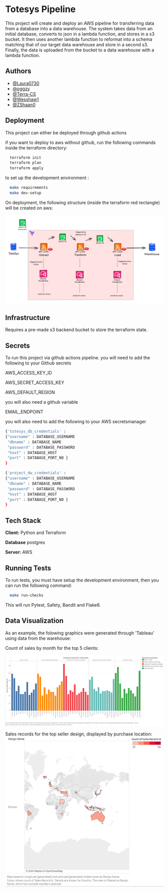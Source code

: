 
# Totesys Pipeline


This project will create and deploy an AWS pipeline for transferring data from a database into a data warehouse. 
The system takes data from an initial database, converts to json in a lambda function, and stores in a s3 bucket. It then uses another lambda function to reformat into a schema matching that of our target data warehouse and store in a second s3. Finally, the data is uploaded from the bucket to a data warehouse with a lambda function.

## Authors

- [@Laura0730](https://github.com/Laura0730)
- [@oggzy](https://github.com/oggzy)
- [@Terra-CS](https://github.com/Terra-CS)
- [@Wesshaw1](https://github.com/Wesshaw1)
- [@ZShaan0](https://github.com/ZShaan0)

## Deployment

This project can either be deployed through github actions

if you want to deploy to aws without github, run the following commands inside the terraform directory:

```bash
  terraform init
  terraform plan
  terraform apply
```

to set up the development environment :

```bash
  make requirements
  make dev-setup
```

On deployment, the following structure (inside the terraform red rectangle) will be created on aws:

![structure](image.png)


## Infrastructure

Requires a pre-made s3 backend bucket to store the terraform state.


## Secrets

To run this project via github actions pipeline. you will need to add the following to your Github secrets

AWS_ACCESS_KEY_ID

AWS_SECRET_ACCESS_KEY

AWS_DEFAULT_REGION

you will also need a github variable

EMAIL_ENDPOINT

you will also need to add the following to your AWS secretsmanager

```bash
{'totesys_db_credentials' : 
{"username" : DATABASE_USERNAME
 "dbname" : DATABASE_NAME
 "password" : DATABASE_PASSWORD
 "host" : DATABASE_HOST
 "port" : DATABASE_PORT_NO }
}
```
```bash
{'project_dw_credentials' : 
{"username" : DATABASE_USERNAME
 "dbname" : DATABASE_NAME
 "password" : DATABASE_PASSWORD
 "host" : DATABASE_HOST
 "port" : DATABASE_PORT_NO }
}
```
    
## Tech Stack 

**Client:** Python and Terraform

**Database** postgres

**Server:** AWS


## Running Tests

To run tests, you must have setup the development environment, then you can run the following 
command:
```bash
  make run-checks
```
This will run Pytest, Safety, Bandit and Flake8.

## Data Visualization

As an example, the folowing graphics were generated through 'Tableau' using data from the warehouse:

Count of sales by month for the top 5 clients:

![top 5 clients](image-2.png)

Sales records for the top seller design, displayed by purchase location:
![world sales best design](image-1.png)